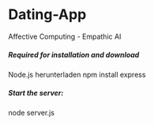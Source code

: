 # Dating-App
Affective Computing - Empathic AI

##### Required for installation and download
Node.js herunterladen
npm install express
##### Start the server:
node server.js
